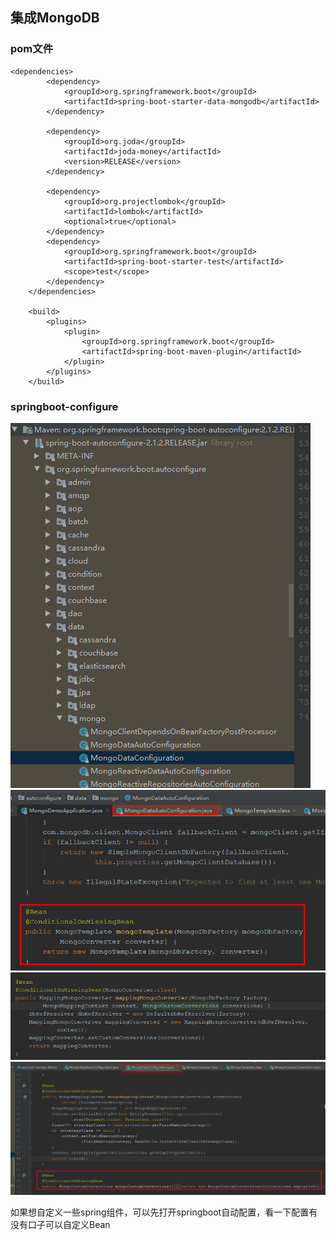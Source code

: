 
## 集成MongoDB

### pom文件

```pom
<dependencies>
		<dependency>
			<groupId>org.springframework.boot</groupId>
			<artifactId>spring-boot-starter-data-mongodb</artifactId>
		</dependency>

		<dependency>
			<groupId>org.joda</groupId>
			<artifactId>joda-money</artifactId>
			<version>RELEASE</version>
		</dependency>

		<dependency>
			<groupId>org.projectlombok</groupId>
			<artifactId>lombok</artifactId>
			<optional>true</optional>
		</dependency>
		<dependency>
			<groupId>org.springframework.boot</groupId>
			<artifactId>spring-boot-starter-test</artifactId>
			<scope>test</scope>
		</dependency>
	</dependencies>

	<build>
		<plugins>
			<plugin>
				<groupId>org.springframework.boot</groupId>
				<artifactId>spring-boot-maven-plugin</artifactId>
			</plugin>
		</plugins>
	</build>
```
### springboot-configure
<img alt="mongodb使用-dc16c56e.png" src="assets/mongodb使用-dc16c56e.png" width="" height="" >
<img alt="mongodb使用-99ec67e2.png" src="assets/mongodb使用-99ec67e2.png" width="" height="" >
<img alt="mongodb使用-3fdf2a1c.png" src="assets/mongodb使用-3fdf2a1c.png" width="" height="" >
<img alt="mongodb使用-a44a80cb.png" src="assets/mongodb使用-a44a80cb.png" width="" height="" >

如果想自定义一些spring组件，可以先打开springboot自动配置，看一下配置有没有口子可以自定义Bean
